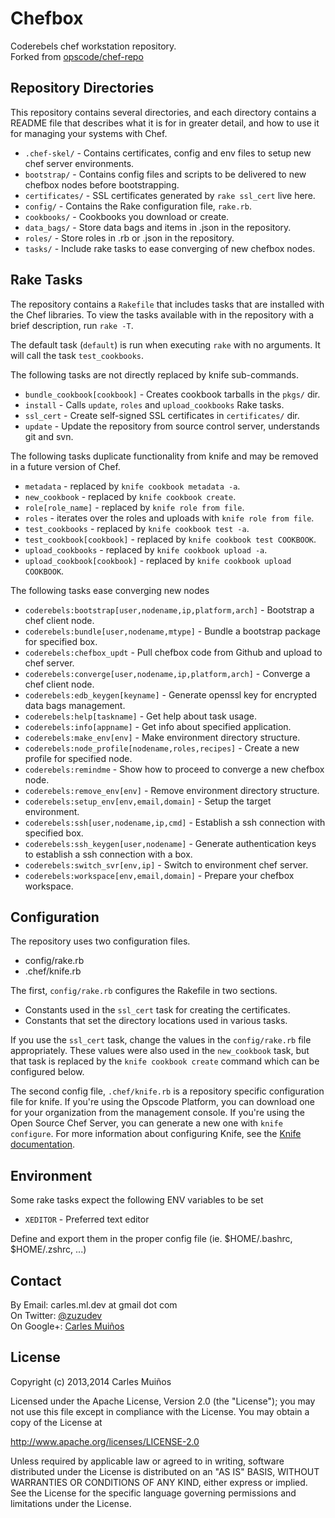 # Chefbox

Coderebels chef workstation repository.  
Forked from [opscode/chef-repo](https://github.com/opscode/chef-repo)


## Repository Directories

This repository contains several directories, and each directory contains a README file that describes what it is for in greater detail, and how to use it for managing your systems with Chef.

* `.chef-skel/`   - Contains certificates, config and env files to setup new chef server environments.
* `bootstrap/`    - Contains config files and scripts to be delivered to new chefbox nodes before bootstrapping.
* `certificates/` - SSL certificates generated by `rake ssl_cert` live here.
* `config/`       - Contains the Rake configuration file, `rake.rb`.
* `cookbooks/`    - Cookbooks you download or create.
* `data_bags/`    - Store data bags and items in .json in the repository.
* `roles/`        - Store roles in .rb or .json in the repository.
* `tasks/`        - Include rake tasks to ease converging of new chefbox nodes.


## Rake Tasks

The repository contains a `Rakefile` that includes tasks that are installed with the Chef libraries. To view the tasks available with in the repository with a brief description, run `rake -T`.

The default task (`default`) is run when executing `rake` with no arguments. It will call the task `test_cookbooks`.

The following tasks are not directly replaced by knife sub-commands.

* `bundle_cookbook[cookbook]` - Creates cookbook tarballs in the `pkgs/` dir.
* `install`                   - Calls `update`, `roles` and `upload_cookbooks` Rake tasks.
* `ssl_cert`                  - Create self-signed SSL certificates in `certificates/` dir.
* `update`                    - Update the repository from source control server, understands git and svn.

The following tasks duplicate functionality from knife and may be removed in a future version of Chef.

* `metadata`                  - replaced by `knife cookbook metadata -a`.
* `new_cookbook`              - replaced by `knife cookbook create`.
* `role[role_name]`           - replaced by `knife role from file`.
* `roles`                     - iterates over the roles and uploads with `knife role from file`.
* `test_cookbooks`            - replaced by `knife cookbook test -a`.
* `test_cookbook[cookbook]`   - replaced by `knife cookbook test COOKBOOK`.
* `upload_cookbooks`          - replaced by `knife cookbook upload -a`.
* `upload_cookbook[cookbook]` - replaced by `knife cookbook upload COOKBOOK`.

The following tasks ease converging new nodes

* `coderebels:bootstrap[user,nodename,ip,platform,arch]` - Bootstrap a chef client node.
* `coderebels:bundle[user,nodename,mtype]`               - Bundle a bootstrap package for specified box.
* `coderebels:chefbox_updt`                              - Pull chefbox code from Github and upload to chef server.
* `coderebels:converge[user,nodename,ip,platform,arch]`  - Converge a chef client node.
* `coderebels:edb_keygen[keyname]`                       - Generate openssl key for encrypted data bags management.
* `coderebels:help[taskname]`                            - Get help about task usage.
* `coderebels:info[appname]`                             - Get info about specified application.
* `coderebels:make_env[env]`                             - Make environment directory structure.
* `coderebels:node_profile[nodename,roles,recipes]`      - Create a new profile for specified node.
* `coderebels:remindme`                                  - Show how to proceed to converge a new chefbox node.
* `coderebels:remove_env[env]`                           - Remove environment directory structure.
* `coderebels:setup_env[env,email,domain]`               - Setup the target environment.
* `coderebels:ssh[user,nodename,ip,cmd]`                 - Establish a ssh connection with specified box.
* `coderebels:ssh_keygen[user,nodename]`                 - Generate authentication keys to establish a ssh connection with a box.
* `coderebels:switch_svr[env,ip]`                        - Switch to environment chef server.
* `coderebels:workspace[env,email,domain]`               - Prepare your chefbox workspace.


## Configuration

The repository uses two configuration files.

* config/rake.rb
* .chef/knife.rb

The first, `config/rake.rb` configures the Rakefile in two sections.

* Constants used in the `ssl_cert` task for creating the certificates.
* Constants that set the directory locations used in various tasks.

If you use the `ssl_cert` task, change the values in the `config/rake.rb` file appropriately. These values were also used in the `new_cookbook` task, but that task is replaced by the `knife cookbook create` command which can be configured below.

The second config file, `.chef/knife.rb` is a repository specific configuration file for knife. If you're using the Opscode Platform, you can download one for your organization from the management console. If you're using the Open Source Chef Server, you can generate a new one with `knife configure`. For more information about configuring Knife, see the [Knife documentation](http://help.opscode.com/faqs/chefbasics/knife).


## Environment

Some rake tasks expect the following ENV variables to be set

* `XEDITOR` - Preferred text editor

Define and export them in the proper config file (ie. $HOME/.bashrc, $HOME/.zshrc, ...)


## Contact

By Email:   carles.ml.dev at gmail dot com  
On Twitter: [@zuzudev](https://twitter.com/zuzudev)  
On Google+: [Carles Muiños](https://plus.google.com/109480759201585988691)


## License

Copyright (c) 2013,2014 Carles Muiños

Licensed under the Apache License, Version 2.0 (the "License");
you may not use this file except in compliance with the License.
You may obtain a copy of the License at

http://www.apache.org/licenses/LICENSE-2.0

Unless required by applicable law or agreed to in writing, software
distributed under the License is distributed on an "AS IS" BASIS,
WITHOUT WARRANTIES OR CONDITIONS OF ANY KIND, either express or implied.
See the License for the specific language governing permissions and
limitations under the License.


